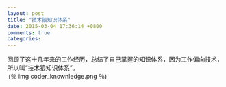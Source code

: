 ```yaml
---
layout: post
title: "技术猿知识体系"
date: 2015-03-04 17:36:14 +0800
comments: true
categories: 
---
```

回顾了这十几年来的工作经历，总结了自己掌握的知识体系，因为工作偏向技术，所以叫“技术猿知识体系”。  
｛％ img coder_knownledge.png ％｝